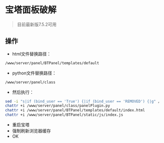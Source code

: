 # 宝塔面板破解
> 目前最新版7.5.2可用
## 操作
* html文件替换路径：
```bash
/www/server/panel/BTPanel/templates/default
```
* python文件替换路径：
```bash
/www/server/panel/class
```
* 然后执行：
```bash
sed -i "s|if (bind_user == 'True') {|if (bind_user == 'REMOVED') {|g" /www/server/panel/BTPanel/static/js/index.js
chattr +i /www/server/panel/class/panelPlugin.py
chattr +i /www/server/panel/BTPanel/templates/default/index.html
chattr +i /www/server/panel/BTPanel/static/js/index.js
```
* 重启宝塔
* 强制刷新浏览器缓存
* OK
